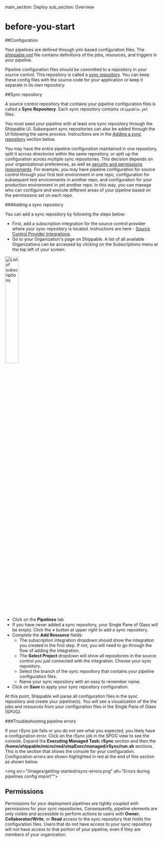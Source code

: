 main_section: Deploy
sub_section: Overview

# before-you-start



##Configuration

Your pipelines are defined through yml-based configuration files. The [shippable.yml](/platform/tutorial/workflow/shippable-yml/) file contains definitions of the jobs, resources, and triggers in your pipeline.

Pipeline configuration files should be committed to a repository in your source control. This repository is called a [sync repository](#sync). You can keep these config files with the source code for your application or keep it separate in its own repository.

<a name="sync"></a>
##Sync repository

A source control repository that contains your pipeline configuration files is called a **Sync Repository**. Each sync repository contains `shippable.yml` files.

You must seed your pipeline with at least one sync repository through the Shippable UI. Subsequent sync repositories can also be added through the UI following the same process. Instructions are in the [Adding a sync repository](#seedPipeline) section below.

You may have the entire pipeline configuration maintained in one repository, split it across directories within the same repository, or split up the configuration across multiple sync repositories. This decision depends on your organizational preferences, as well as [security and permissions requirements](#permissions). For example, you may have pipeline configuration for source control through your first test environment in one repo, configuration for subsequent test environments in another repo, and configuration for your production environment in yet another repo. In this way, you can manage who can configure and execute different areas of your pipeline based on the permissions set on each repo.


<a name="seedPipeline"></a>
###Adding a sync repository

You can add a sync repository by following the steps below:

* First, add a subscription integration for the source control provider where your sync repository is located. Instructions are here - [Source Control Provider Integrations](/platform/integration/overview#source-control-providers).
* Go to your Organization's page on Shippable. A list of all available Organizations can be accessed by clicking on the Subscriptions menu at the top left of your screen:

<img width="30%" height="30%" src="/images/platform/integrations/list-subscriptions.png" alt="List of subscriptions">

* Click on the **Pipelines** tab
* If you have never added a sync repository, your Single Pane of Glass will be empty. Click the **+** button at upper right to add a sync repository.
* Complete the **Add Resource** fields:
	* The subscription integration dropdown should show the integration you created in the first step. If not, you will need to go through the flow of adding the integration.
	* The **Select Project** dropdown will show all repositories in the source control you just connected with the integration. Choose your sync repository.
	* Select the branch of the sync repository that contains your pipeline configuration files.
	* Name your sync repository with an easy to remember name.
* Click on **Save** to apply your sync repository configuration.

At this point, Shippable will parse all configuration files in the sync repository and create your pipeline(s). You will see a visualization of the the jobs and resources from your configuration files in the Single Pane of Glass (SPOG).

###Troubleshooting pipeline errors

If your rSync job fails or you do not see what you expected, you likely have a configuration error. Click on the rSync job in the SPOG view to see the console. Expand the **Executing Managed Task: rSync** section and then the **/home/shippable/micro/nod/stepExec/managed/rSync/run.sh** sections. This is the section that shows the console for your configuration. Configuration errors are shown highlighted in red at the end of this section as shown below.

<img src="/images/getting-started/rsync-errors.png" alt="Errors during pipelines config import"">

<a name="permissions"></a>
## Permissions

Permissions for your deployment pipelines are tightly coupled with permissions for your sync repositories. Consequently, pipeline elements are only visible and accessible to perform actions to users with **Owner**, **Collaborator/Write**, or **Read** access to the sync repository that holds the configuration files. Users that do not have access to your sync repository will not have access to that portion of your pipeline, even if they are members of your organization.
